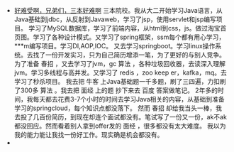- [好难受啊，兄弟们，三本好难啊](https://www.nowcoder.com/discuss/864979) 
  三本院校。我从大二开始学习Java语言，从Java基础到jdbc，从反射到Javaweb，学习了jsp，使用servlet和jsp编写项目。
  学习了MySQL数据库，学习了前端内容，从html到css，js。做过淘宝首页图。学习了各种设计模式。又学习了spring框架，ssm每个都有用心学习，***m编写项目。学习DI,AOP,IOC。
  又去学习springboot。学习linux操作系统。去找了一份开发实习，只为自己简历增添一笔，为了更好的与别人竞争。
  为了准备 春招 ，又去学习了jvm，gc 算法 ，各种垃圾回收器，去读深入理解jvm。学习多线程与高并发。又学习了 redis ，zoo keep er，kafka，mq。去学习了秒杀项目。
  我去把 牛客 上Java基础题一千多题，刷了三四遍，力扣刷了300多 算法 。我去把 面经 上的题 抄下来去 百度 答案做笔记。
  2年多的时间，我每天都去花费3-7个小时的时间去学习Java相关的内容，从基础到准备学习的springcloud，每个知识点都没落下。
  然而 春招 却给我当头一棒，我去投了几百份简历，到现在却连个面试都没有。笔试写了一份又一份，ak不ak都没回应。然而看着别人拿到offer发的 面经 ，很多都没有太大难度。
  我以为我的能力能让我找一份好工作。现实确是机会都没有。
-